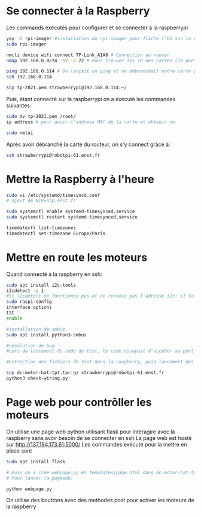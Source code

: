 # Se connecter à la Raspberry
Les commands éxécutés pour configurer et se connecter à la raspberrypi

```bash
yay -S rpi-imager #installation de rpi-imager pour flaché l'OS sur la clef usb
sudo rpi-imager

nmcli device wifi connect TP-Link_A1A8 # Connection au router
nmap 192.168.0.0/24 -sV -p 22 # Pour trouver les IP des cartes (le port 22 est utilisé pour ssh)

ping 192.168.0.114 # On lançait un ping et on débranchait notre carte pour vérifié que l'addresse IP correspond bien à la notre
ssh 192.168.0.114 

scp tp-2021.pem strawberrypi@192.168.0.114:~/
``` 

Puis, étant connecté sur la raspberrypi on a éxécuté les commandes suivantes:

```bash
sudo mv tp-2021.pem /root/
ip address # pour avoir l'address MAC de la carte et obtenir no

sudo nmtui
```

Après avoir débranché la carte du routeur, on s'y connect grâce à:
```bash
ssh strawberrypi@robotpi-61.enst.fr
```

# Mettre la Raspberry à l'heure

```bash
sudo vi /etc/systemd/timesyncd.conf
# ajout de NTP=ntp.enst.fr

sudo systemctl enable systemd-timesynced.service
sudo systemctl restart systemd-timesynced.service

timedatectl list-timezones 
timedatectl set-timezone Europe/Paris
```

# Mettre en route les moteurs 

Quand connecté à la raspberry en ssh:
```bash
sudo apt install i2c-tools
i2cdetect -y 1
#Si i2cdetect ne fonctionne pas et ne renvoie pas l'adresse i2c: il faut activer i2c dans la config interface de la raspberrypi:
sudo raspi-config
interface options
I2C
enable

#installation de smbus
sudo apt install python3-smbus

#résolution de bug
#Lors du lancement du code de test, le code essayait d'accéder au port i2c-8, qui nétait pas un port que nous possédions sur notre raspberry pi. Les ports à notre disposition étaient les ports 1, 20 et 21, après deux test rapide en changeant le port 8 pour les ports 20 et 21 qui ont tous les deux résultés en des erreurs, nous avons essayé de changer le port 8 pour le port 1, ce qui a fonctionné car le moteur tournait lorsqu'on le lui demandait.

#Extraction des fichiers de test dans la raspberry, puis lancement des fichiers tests

scp dc-motor-hat-tpt.tar.gz strawberrypi@robotpi-61.enst.fr
python3 check-wiring.py
```

# Page web pour contrôller les moteurs 
On utilise une page web python utilisant flask pour interagire avec la raspberry sans avoir besoin de se connecter en ssh
La page web est hosté sur http://137.194.173.61:5000/
Les commandes exécuté pour la mettre en place sont 
```bash
sudo apt install flask 

# Puis on a crée webpage.py et templates/page.html dans dc-motor-hat-tpt (pour avoir acces a controller.py) 
# Pour lancer la pageweb:

python webpage.py 
```

On utilise des bouttons avec des methodes post pour activer les moteurs de la raspberry
